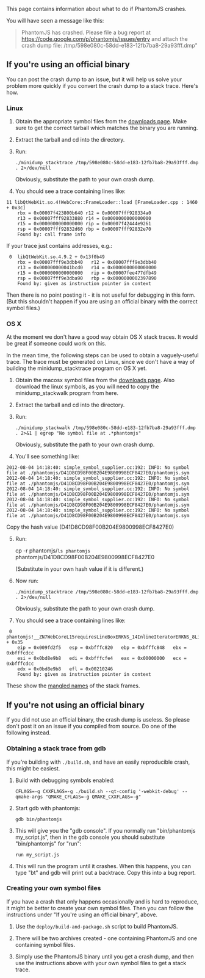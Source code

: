 This page contains information about what to do if PhantomJS crashes.

You will have seen a message like this:

> PhantomJS has crashed. Please file a bug report at https://code.google.com/p/phantomjs/issues/entry
> and attach the crash dump file: /tmp/598e080c-58dd-e183-12fb7ba8-29a93fff.dmp"

## If you're using an official binary

You can post the crash dump to an issue, but it will help us solve your problem more quickly if you convert the crash dump to a stack trace. Here's how.

### Linux

1. Obtain the appropriate symbol files from the [downloads page](https://code.google.com/p/phantomjs/downloads/list). Make sure to get the correct tarball which matches the binary you are running.

2. Extract the tarball and cd into the directory.

3. Run:

    `./minidump_stacktrace /tmp/598e080c-58dd-e183-12fb7ba8-29a93fff.dmp . 2>/dev/null`

   Obviously, substitute the path to your own crash dump.

4. You should see a trace containing lines like:

```
11 libQtWebKit.so.4!WebCore::FrameLoader::load [FrameLoader.cpp : 1460 + 0x3c]
    rbx = 0x00007f423800b640 r12 = 0x00007fff928334a0
    r13 = 0x00007fff92833880 r14 = 0x0000000000000000
    r15 = 0x0000000000000000 rip = 0x00007f42444e9261
    rsp = 0x00007fff92832d60 rbp = 0x00007fff92832e70
    Found by: call frame info
```
If your trace just contains addresses, e.g.:

```
 0  libQtWebKit.so.4.9.2 + 0x13f0b49
    rbx = 0x00007fff9e3dbb40   r12 = 0x00007fff9e3dbb40
    r13 = 0x000000000041bcd0   r14 = 0x0000000000000000
    r15 = 0x0000000000000000   rip = 0x00007fee477dfb49
    rsp = 0x00007fff9e3dba90   rbp = 0x0000000002397890
    Found by: given as instruction pointer in context
```

Then there is no point posting it - it is not useful for debugging in this form. (But this shouldn't happen if you are using an official binary with the correct symbol files.)

### OS X

At the moment we don't have a good way obtain OS X stack traces. It would be great if someone could work on this.

In the mean time, the following steps can be used to obtain a vaguely-useful trace. The trace must be generated on Linux, since we don't have a way of building the minidump_stacktrace program on OS X yet.

1. Obtain the macosx symbol files from the [downloads page](https://code.google.com/p/phantomjs/downloads/list). Also download the linux symbols, as you will need to copy the minidump_stackwalk program from here.

2. Extract the tarball and cd into the directory.

3. Run:

   ```./minidump_stackwalk /tmp/598e080c-58dd-e183-12fb7ba8-29a93fff.dmp . 2>&1 | egrep "No symbol file at .*phantomjs"```

   Obviously, substitute the path to your own crash dump.

4. You'll see something like:

```
2012-08-04 14:18:40: simple_symbol_supplier.cc:192: INFO: No symbol file at ./phantomjs/D41D8CD98F00B204E9800998ECF8427E0/phantomjs.sym
2012-08-04 14:18:40: simple_symbol_supplier.cc:192: INFO: No symbol file at ./phantomjs/D41D8CD98F00B204E9800998ECF8427E0/phantomjs.sym
2012-08-04 14:18:40: simple_symbol_supplier.cc:192: INFO: No symbol file at ./phantomjs/D41D8CD98F00B204E9800998ECF8427E0/phantomjs.sym
2012-08-04 14:18:40: simple_symbol_supplier.cc:192: INFO: No symbol file at ./phantomjs/D41D8CD98F00B204E9800998ECF8427E0/phantomjs.sym
2012-08-04 14:18:40: simple_symbol_supplier.cc:192: INFO: No symbol file at ./phantomjs/D41D8CD98F00B204E9800998ECF8427E0/phantomjs.sym
```

   Copy the hash value (D41D8CD98F00B204E9800998ECF8427E0)

5. Run:

   cp -r phantomjs/`ls phantomjs` phantomjs/D41D8CD98F00B204E9800998ECF8427E0

   (Substitute in your own hash value if it is different.)

6. Now run:

   `./minidump_stacktrace /tmp/598e080c-58dd-e183-12fb7ba8-29a93fff.dmp . 2>/dev/null`

   Obviously, substitute the path to your own crash dump.

7. You should see a trace containing lines like:

```
 0  phantomjs!__ZN7WebCoreL15requiresLineBoxERKNS_14InlineIteratorERKNS_8LineInfoE + 0x35
    eip = 0x009fd2f5   esp = 0xbfffc820   ebp = 0xbfffc848   ebx = 0xbfffcdcc
    esi = 0x0bd8e9b8   edi = 0xbfffcfe4   eax = 0x00000000   ecx = 0xbfffcdcc
    edx = 0x0bd8e9b8   efl = 0x00210246
    Found by: given as instruction pointer in context
```

These show the [mangled names](https://en.wikipedia.org/wiki/Name_mangling) of the stack frames.

## If you're not using an official binary

If you did not use an official binary, the crash dump is useless. So please don't post it on an issue if you compiled from source. Do one of the following instead.

### Obtaining a stack trace from gdb

If you're building with `./build.sh`, and have an easily reproducible crash, this might be easiest.

1. Build with debugging symbols enabled:

   `CFLAGS=-g CXXFLAGS=-g ./build.sh --qt-config '-webkit-debug' --qmake-args "QMAKE_CFLAGS=-g QMAKE_CXXFLAGS=-g"`

2. Start gdb with phantomjs:

   `gdb bin/phantomjs`

3. This will give you the "gdb console". If you normally run "bin/phantomjs my_script.js", then in the gdb console you should substitute "bin/phantomjs" for "run":

   `run my_script.js`

4. This will run the program until it crashes. When this happens, you can type "bt" and gdb will print out a backtrace. Copy this into a bug report.

### Creating your own symbol files

If you have a crash that only happens occasionally and is hard to reproduce, it might be better to create your own symbol files. Then you can follow the instructions under "If you're using an official binary", above.

1. Use the `deploy/build-and-package.sh` script to build PhantomJS.

2. There will be two archives created - one containing PhantomJS and one containing symbol files.

3. Simply use the PhantomJS binary until you get a crash dump, and then use the instructions above with your own symbol files to get a stack trace.